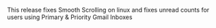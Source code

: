 This release fixes Smooth Scrolling on linux and fixes unread counts for users using Primary & Priority Gmail Inboxes
